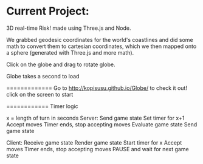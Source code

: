 Current Project:
=============

3D real-time Risk! made using Three.js and Node.

We grabbed geodesic coordinates for the world's coastlines and did some math to convert them to cartesian coordinates, which we then mapped onto a sphere (generated with Three.js and more math).

Click on the globe and drag to rotate globe.

Globe takes a second to load

=============
Go to http://kopisusu.github.io/Globe/ to check it out!
click on the screen to start


============
Timer logic

x = length of turn in seconds
Server:
Send game state
  Set timer for x+1
  Accept moves
  Timer ends, stop accepting moves
    Evaluate game state
      Send game state

Client:
Receive game state
  Render game state
    Start timer for x
    Accept moves
    Timer ends, stop accepting moves
    PAUSE and wait for next game state